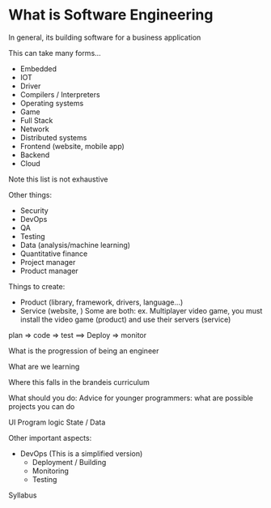 # What is Software Engineering
In general, its building software for a business application

This can take many forms...

* Embedded
* IOT
* Driver
* Compilers / Interpreters
* Operating systems
* Game
* Full Stack
* Network
* Distributed systems
* Frontend (website, mobile app)
* Backend 
* Cloud

Note this list is not exhaustive


Other things: 
* Security
* DevOps
* QA
* Testing
* Data (analysis/machine learning)
* Quantitative finance
* Project manager
* Product manager

Things to create: 
* Product (library, framework, drivers, language...)
* Service (website, )
Some are both: ex. Multiplayer video game, you must install the video game (product) and use their servers (service)




plan => code => test ==> Deploy => monitor

What is the progression of being an engineer

What are we learning  

Where this falls in the brandeis curriculum  

What should you do: Advice for younger programmers: 
what are possible projects you can do


UI
Program logic
State / Data

Other important aspects: 
* DevOps (This is a simplified version)
    * Deployment / Building
    * Monitoring
    * Testing 

Syllabus    